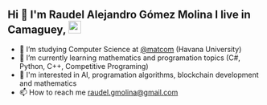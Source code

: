 ## Hi 👋 I'm Raudel Alejandro Gómez Molina I live in Camaguey, <img src="https://cdn.countryflags.com/thumbs/cuba/flag-3d-250.png" height="25" />

- 🔭 I’m studying Computer Science at <a href="https://github.com/matcom">@matcom</a> (Havana University)
- 🌱 I’m currently learning mathematics and programation topics (C#, Python, C++, Competitive Programing)
- 👀 I'm interested in AI, programation algorithms, blockchain development and mathematics
- 📫 How to reach me raudel.gmolina@gmail.com

<!--
**raudel25/raudel25** is a ✨ _special_ ✨ repository because its `README.md` (this file) appears on your GitHub profile.

Here are some ideas to get you started:

- 🔭 I’m studying Computer Science at <a href="https://github.com/matcom"> (Havana University)
- 🌱 I’m currently learning ...
- 👯 I’m looking to collaborate on ...
- 🤔 I’m looking for help with ...
- 💬 Ask me about ...
- 📫 How to reach me: ...
- 😄 Pronouns: ...
- ⚡ Fun fact: ...
-->
